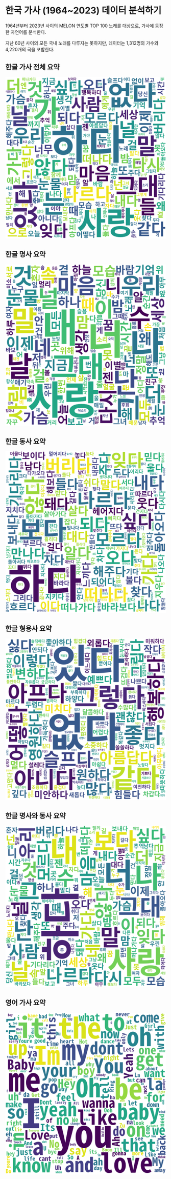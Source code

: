 # 한국 가사 (1964~2023) 데이터 분석하기

1964년부터 2023년 사이의 MELON 연도별 TOP 100 노래를 대상으로, 가사에 등장한 자연어를 분석한다.

지난 60년 사이의 모든 국내 노래를 다루지는 못하지만, 데이터는 1,312명의 가수와 4,220개의 곡을 포함한다.

## 한글 가사 전체 요약

![](./docs/word_cloud_kr_all.png)

## 한글 명사 요약

![](./docs/word_cloud_kr_noun.png)

## 한글 동사 요약

![](./docs/word_cloud_kr_verb.png)

## 한글 형용사 요약

![](./docs/word_cloud_kr_adj.png)

## 한글 명사와 동사 요약

![](./docs/word_cloud_kr_noun+verb.png)

## 영어 가사 요약

![](./docs/word_cloud_en.png)
